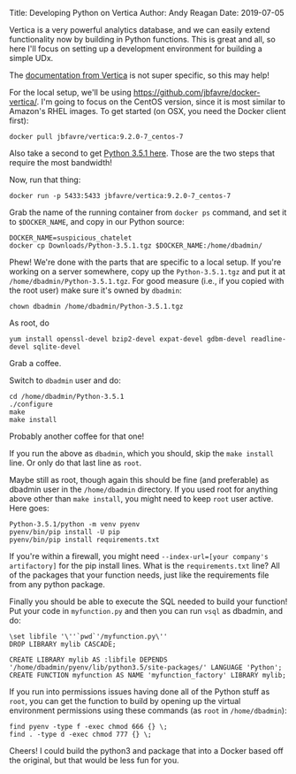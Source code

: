 Title: Developing Python on Vertica
Author: Andy Reagan
Date: 2019-07-05

Vertica is a very powerful analytics database,
and we can easily extend functionality now by building in Python functions.
This is great and all,
so here I'll focus on setting up a development environment for building a simple UDx.

The [documentation from Vertica](https://www.vertica.com/docs/9.2.x/HTML/Content/Authoring/ExtendingVertica/UDx/DevEnvironment.htm) is not super specific, so this may help!

For the local setup, we'll be using https://github.com/jbfavre/docker-vertica/.
I'm going to focus on the CentOS version, since it is most similar to Amazon's RHEL images.
To get started (on OSX, you need the Docker client first):

```
docker pull jbfavre/vertica:9.2.0-7_centos-7
```

Also take a second to get [Python 3.5.1 here](https://www.python.org/downloads/release/python-351/).
Those are the two steps that require the most bandwidth!

Now, run that thing:

```
docker run -p 5433:5433 jbfavre/vertica:9.2.0-7_centos-7
```

Grab the name of the running container from `docker ps` command, and set it to `$DOCKER_NAME`, and copy in our Python source:

```
DOCKER_NAME=suspicious_chatelet
docker cp Downloads/Python-3.5.1.tgz $DOCKER_NAME:/home/dbadmin/
```

Phew! We're done with the parts that are specific to a local setup.
If you're working on a server somewhere, copy up the `Python-3.5.1.tgz`
and put it at `/home/dbadmin/Python-3.5.1.tgz`.
For good measure (i.e., if you copied with the root user) make sure it's owned by `dbadmin`:

```
chown dbadmin /home/dbadmin/Python-3.5.1.tgz
```

As root, do
```
yum install openssl-devel bzip2-devel expat-devel gdbm-devel readline-devel sqlite-devel
```

Grab a coffee.

Switch to `dbadmin` user and do:

```
cd /home/dbadmin/Python-3.5.1
./configure
make
make install
```

Probably another coffee for that one!

If you run the above as `dbadmin`, which you should, skip the `make install` line.
Or only do that last line as `root`.

Maybe still as root, though again this should be fine (and preferable) as dbadmin user in the `/home/dbadmin` directory. If you used root for anything above other than `make install`, you might need to keep `root` user active. Here goes:

```
Python-3.5.1/python -m venv pyenv
pyenv/bin/pip install -U pip
pyenv/bin/pip install requirements.txt
```

If you're within a firewall, you might need `--index-url=[your company's artifactory]` for the pip install lines.
What is the `requirements.txt` line? All of the packages that your function needs,
just like the requirements file from any python package.

Finally you should be able to execute the SQL needed to build your function!
Put your code in `myfunction.py` and then you can run `vsql` as dbadmin, and do:

```
\set libfile '\''`pwd`'/myfunction.py\''
DROP LIBRARY mylib CASCADE;

CREATE LIBRARY mylib AS :libfile DEPENDS '/home/dbadmin/pyenv/lib/python3.5/site-packages/' LANGUAGE 'Python';
CREATE FUNCTION myfunction AS NAME 'myfunction_factory' LIBRARY mylib;
```

If you run into permissions issues having done all of the Python stuff as `root`,
you can get the function to build by opening up the virtual environment permissions
using these commands (as `root` in `/home/dbadmin`):

```
find pyenv -type f -exec chmod 666 {} \;
find . -type d -exec chmod 777 {} \;
```

Cheers!
I could build the python3 and package that into a Docker based off the original,
but that would be less fun for you.
